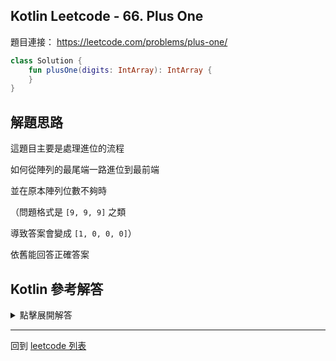 ## Kotlin Leetcode - 66. Plus One

題目連接： <https://leetcode.com/problems/plus-one/>

```kotlin
class Solution {
    fun plusOne(digits: IntArray): IntArray {
    }
}
```

## 解題思路

這題目主要是處理進位的流程

如何從陣列的最尾端一路進位到最前端

並在原本陣列位數不夠時

（問題格式是 `[9, 9, 9]` 之類

導致答案會變成 `[1, 0, 0, 0]`）

依舊能回答正確答案

## Kotlin 參考解答

<details>
  <summary>點擊展開解答</summary>

```kotlin
class Solution {
    fun plusOne(digits: IntArray): IntArray {
        for (i in digits.size - 1 downTo 0) {
            digits[i] += 1
            if (digits[i] <= 9) return digits
            digits[i] = 0
        }
        val arr = IntArray(digits.size + 1)
        arr[0] = 1

        return arr
    }
}
```

</details>

------

回到 [leetcode 列表](index.md)
